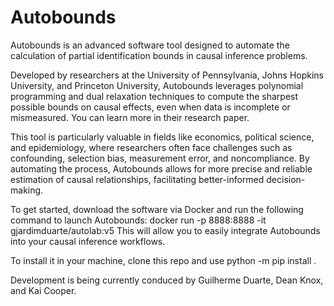 # Autobounds

Autobounds is an advanced software tool designed to automate the calculation of partial identification bounds in causal inference problems.

Developed by researchers at the University of Pennsylvania, Johns Hopkins University, and Princeton University, Autobounds leverages polynomial programming and dual relaxation techniques to compute the sharpest possible bounds on causal effects, even when data is incomplete or mismeasured. You can learn more in their research paper.

This tool is particularly valuable in fields like economics, political science, and epidemiology, where researchers often face challenges such as confounding, selection bias, measurement error, and noncompliance. By automating the process, Autobounds allows for more precise and reliable estimation of causal relationships, facilitating better-informed decision-making.

To get started, download the software via Docker and run the following command to launch Autobounds:
docker run -p 8888:8888 -it gjardimduarte/autolab:v5
This will allow you to easily integrate Autobounds into your causal inference workflows.

To install it in your machine, clone this repo and use python -m pip install .

Development is being currently conduced by Guilherme Duarte, Dean Knox, and Kai Cooper. 
